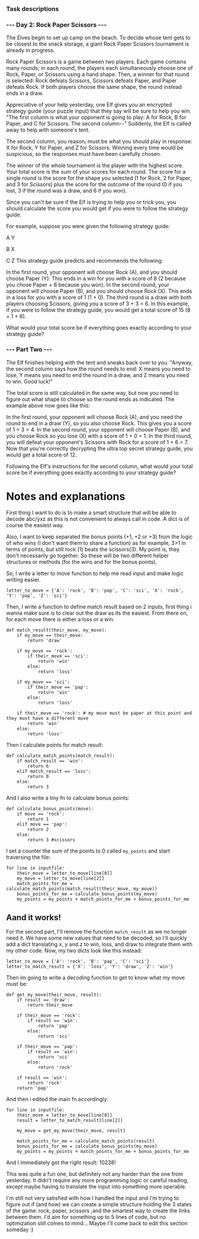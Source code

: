 ### Task descriptions

### --- Day 2: Rock Paper Scissors ---

The Elves begin to set up camp on the beach. To decide whose tent gets to be closest to the snack storage, a giant Rock Paper Scissors tournament is already in progress.

Rock Paper Scissors is a game between two players. Each game contains many rounds; in each round, the players each simultaneously choose one of Rock, Paper, or Scissors using a hand shape. Then, a winner for that round is selected: Rock defeats Scissors, Scissors defeats Paper, and Paper defeats Rock. If both players choose the same shape, the round instead ends in a draw.

Appreciative of your help yesterday, one Elf gives you an encrypted strategy guide (your puzzle input) that they say will be sure to help you win. "The first column is what your opponent is going to play: A for Rock, B for Paper, and C for Scissors. The second column--" Suddenly, the Elf is called away to help with someone's tent.

The second column, you reason, must be what you should play in response: X for Rock, Y for Paper, and Z for Scissors. Winning every time would be suspicious, so the responses must have been carefully chosen.

The winner of the whole tournament is the player with the highest score. Your total score is the sum of your scores for each round. The score for a single round is the score for the shape you selected (1 for Rock, 2 for Paper, and 3 for Scissors) plus the score for the outcome of the round (0 if you lost, 3 if the round was a draw, and 6 if you won).

Since you can't be sure if the Elf is trying to help you or trick you, you should calculate the score you would get if you were to follow the strategy guide.

For example, suppose you were given the following strategy guide:

A Y

B X

C Z
This strategy guide predicts and recommends the following:

In the first round, your opponent will choose Rock (A), and you should choose Paper (Y). This ends in a win for you with a score of 8 (2 because you chose Paper + 6 because you won).
In the second round, your opponent will choose Paper (B), and you should choose Rock (X). This ends in a loss for you with a score of 1 (1 + 0).
The third round is a draw with both players choosing Scissors, giving you a score of 3 + 3 = 6.
In this example, if you were to follow the strategy guide, you would get a total score of 15 (8 + 1 + 6).

What would your total score be if everything goes exactly according to your strategy guide?

### --- Part Two ---
The Elf finishes helping with the tent and sneaks back over to you. "Anyway, the second column says how the round needs to end: X means you need to lose, Y means you need to end the round in a draw, and Z means you need to win. Good luck!"

The total score is still calculated in the same way, but now you need to figure out what shape to choose so the round ends as indicated. The example above now goes like this:

In the first round, your opponent will choose Rock (A), and you need the round to end in a draw (Y), so you also choose Rock. This gives you a score of 1 + 3 = 4.
In the second round, your opponent will choose Paper (B), and you choose Rock so you lose (X) with a score of 1 + 0 = 1.
In the third round, you will defeat your opponent's Scissors with Rock for a score of 1 + 6 = 7.
Now that you're correctly decrypting the ultra top secret strategy guide, you would get a total score of 12.

Following the Elf's instructions for the second column, what would your total score be if everything goes exactly according to your strategy guide?

# Notes and explanations

First thing I want to do is to make a smart structure that will be able to decode abc/yxz as this is not convenient to always call in code. A dict is of course the easiest way.

Also, I want to keep separated the bonus points (+1, +2 or +3) from the logic of who wins (I don't want them to share a function) as for example, 3>1 in terms of points, but still rock (1) beats the scissors(3). My point is, they don't necessarily go together. So these will be two different helper structures or methods (for the wins and for the bonus points).

So, I write a letter to move function to help me read input and make logic writing easier.

`letter_to_move = {'A': 'rock', 'B': 'pap', 'C': 'sci', 'X': 'rock', 'Y': 'pap', 'Z': 'sci'}`

Then, I write a function to define match result based on 2 inputs, first thing i wanna make sure is to clear out the draw as its the easiest. From there on, for each move there is either a loss or a win.

```
def match_result(their_move, my_move):
    if my_move == their_move:
        return 'draw'
        
    if my_move == 'rock':
        if their_move == 'sci':
            return 'win'
        else:
            return 'loss'
        
    if my_move == 'sci':
        if their_move == 'pap':
            return 'win'
        else:
            return 'loss'
        
    if their_move == 'rock': # my move must be paper at this point and they must have a different move
        return 'win'
    else:
        return 'loss' 
```

Then I calculate points for match result:

```
def calculate_match_points(match_result):
    if match_result == 'win':
        return 6
    elif match_result == 'loss':
        return 0
    else:
        return 3
```

And I also write a tiny fn to calculate bonus points:
```
def calculate_bonus_points(move):
    if move == 'rock':
        return 1
    elif move == 'pap':
        return 2
    else:
        return 3 #scissors
```

I set a counter the sum of the points to 0 called `my_points` and start traversing the file:

```
for line in inputfile:
    their_move = letter_to_move[line[0]]
    my_move = letter_to_move[line[2]]
    match_points_for_me = calculate_match_points(match_result(their_move, my_move))
    bonus_points_for_me = calculate_bonus_points(my_move)
    my_points = my_points + match_points_for_me + bonus_points_for_me
```

## Aand it works!

For the second part, I'll remove the function `match_result` as we no longer need it. We have some new values that need to be decoded, so I'll quickly add a dict translating x, y and z to win, loss, and draw to integrate them with my other code. Now, my two dicts look like this instead:

```
letter_to_move = {'A': 'rock', 'B': 'pap', 'C': 'sci'}
letter_to_match_result = {'X': 'loss', 'Y': 'draw', 'Z': 'win'}
```

Then im going to write a decoding function to get to know what my move must be:

```
def get_my_move(their_move, result):
    if result == 'draw':
        return their_move
        
    if their_move == 'rock':
        if result == 'win':
            return 'pap'
        else:
            return 'sci'
            
    if their_move == 'pap':
        if result == 'win':
            return 'sci'
        else:
            return 'rock'
    
    if result == 'win':
        return 'rock'
    return 'pap'
```

And then i edited the main fn accordingly:

```
for line in inputfile:
    their_move = letter_to_move[line[0]]
    result = letter_to_match_result[line[2]]
            
    my_move = get_my_move(their_move, result)
        
    match_points_for_me = calculate_match_points(result)
    bonus_points_for_me = calculate_bonus_points(my_move)
    my_points = my_points + match_points_for_me + bonus_points_for_me
```

And I immediately got the right result: 10238!

This was quite a fun one, but definitely not any harder than the one from yesterday. It didn't require any more programming logic or careful reading, except maybe having to translate the input into something more operable.

I'm still not very satisfied with how I handled the input and I'm trying to figure out if (and how) we can create a simple structure holding the 3 states of the game: rock, paper, scissors ,and the smartest way to create the links between them. I'd aim for something up to 5 lines of code, but no optimization still comes to mind... Maybe I'll come back to edit this section someday :)
